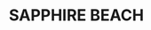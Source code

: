 ---
lastmod: '2025-04-06T06:05:20+00:00'
latitude: -30.097726
layout: suburb
longitude: 152.658268
postcode: '2450'
state: NSW
title: SAPPHIRE BEACH
url: /nsw/sapphire-beach/
---